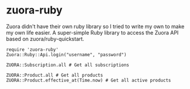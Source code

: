 zuora-ruby
==========

Zuora didn't have their own ruby library so I tried to write my own to make my own life easier.
A super-simple Ruby library to access the Zuora API based on zuora/ruby-quickstart.

    require 'zuora-ruby'
    Zuora::Ruby::Api.login("username", "password")
    
    ZUORA::Subscription.all # Get all subscriptions

    ZUORA::Product.all # Get all products
    ZUORA::Product.effective_at(Time.now) # Get all active products

